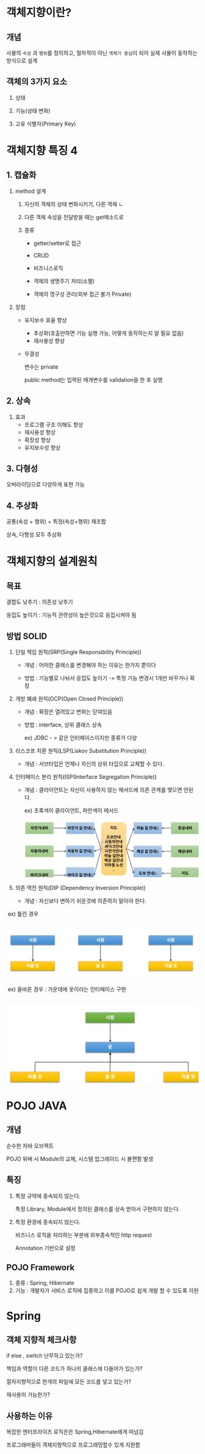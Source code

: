 # 객체지향이란?

## 개념

사물의 ```속성``` 과 ``행위``를 정의하고, 절차적이 아닌 ``객체가 중심``이 되어 실제 사물이 동작하는 방식으로 설계

## 객체의 3가지 요소

1. 상태

2. 기능(상태 변화)

3. 고유 식별자(Primary Key)

   

# 객체지향 특징 4

## 1. 캡슐화

1. method 설계 

   1.  자신의 객체의 상태 변화시키기, 다른 객체 ㄴ

   2. 다른 객체 속성을 전달받을 때는 get메소드로

   3. 종류 

      * getter/setter로 접근

      * CRUD

      * 비즈니스로직

      * 객체의 생명주기 처리(소멸)

      * 객체의 영구성 관리(외부 접근 불가 Private)

2. 장점

   * 유지보수 효율 향상
     * 추상화(호출만하면 기능 실행 가능, 어떻게 동작하는지 알 필요 없음)
     * 재사용성 향상

   * 무결성

     변수는 private

     public method는 입력된 매개변수를 validation을 한 후 실행



## 2. 상속

1. 효과
   * 프로그램 구조 이해도 향상
   * 재사용성 향상
   * 확장성 향상
   * 유지보수성 향상



## 3. 다형성

오버라이딩으로 다양하게 표현 가능



## 4. 추상화

공통(속성 + 행위) + 특정(속성+행위) 재조합

상속, 다형성 모두 추상화





# 객체지향의 설계원칙

## 목표

결합도 낮추기 : 의존성 낮추기

응집도 높이기 : 기능적 관련성이 높은것으로 응집시켜야 됨

## 방법 SOLID

1. 단일 책임 원칙(SRP(Single Responsibility Principle))

   * 개념 : 어떠한 클래스를 변경해야 하는 이유는 한가지 뿐이다	

   * 방법 : 기능별로 나눠서 응집도 높이기 -> 특정 기능 변경시 1개만 바꾸거나 확장

2. 개방 폐쇄 원칙(OCP(Open Closed Principle))

   * 개념 : 확장은 열려있고 변화는 닫여있음 

   * 방법 :  interface, 상위 클래스 상속

     ex) JDBC - > 같은 인터페이스이지만 종류가 다양

3. 리스코프 치환 원칙(LSP(Liskov Substitution Principle))

   * 개념 : 서브타입은 언제나 자신의 상위 타입으로 교체할 수 있다.

4. 인터페이스 분리 원칙(ISP(Interface Segregation Principle))

   * 개념 : 클라이언트는 자신이 사용하지 않는 메서드에 의존 관계를 맺으면 안된다.

     ex) 초록색이 클라이언트, 파란색이 메서드

     ![image-20220830175812312](md-images/image-20220830175812312.png)

5. 의존 역전 원칙(DIP (Dependency Inversion Principle))
   * 개념 : 자신보다 변하기 쉬운것에 의존하지 말아야 한다.

​						ex) 틀린 경우

​							![image-20220830180049949](md-images/image-20220830180049949.png)

​						ex) 올바른 경우 : 가운데에 옷이라는 인터페이스 구현

​					![image-20220830180111747](md-images/image-20220830180111747.png)





# POJO JAVA

## 개념

순수한 자바 오브젝트

POJO 위배 시 Module의 교체, 시스템 업그레이드 시 불편함 발생



## 특징

1. 특정 규약에 종속되지 않는다.

   특정 Library, Module에서 정의된 클래스를 상속 받아서 구현하지 않는다.

2. 특정 환경에 종속되지 않는다.

   비즈니스 로직을 처리하는 부분에 외부종속적인 http request

   Annotation 기반으로 설정



## POJO Framework

1. 종류 : Spring, Hibernate
2. 기능 : 개발자가 서비스 로직에 집중하고 이를 POJO로 쉽게 개발 할 수 있도록 지원



# Spring

## 객체 지향적 체크사항

if else , switch 난무하고 있는가?

책임과 역할이 다른 코드가 하나의 클래스에 다들어가 있는가?

절차지향적으로 한개의 파일에 모든 코드를 넣고 있는가?

재사용이 가능한가?



## 사용하는 이유

복잡한 엔터프라이즈 로직은은 Spring,Hibernate에게 떠넘김

프로그래머들이 객체지향적으로 프로그래밍할수 있게 지원함





